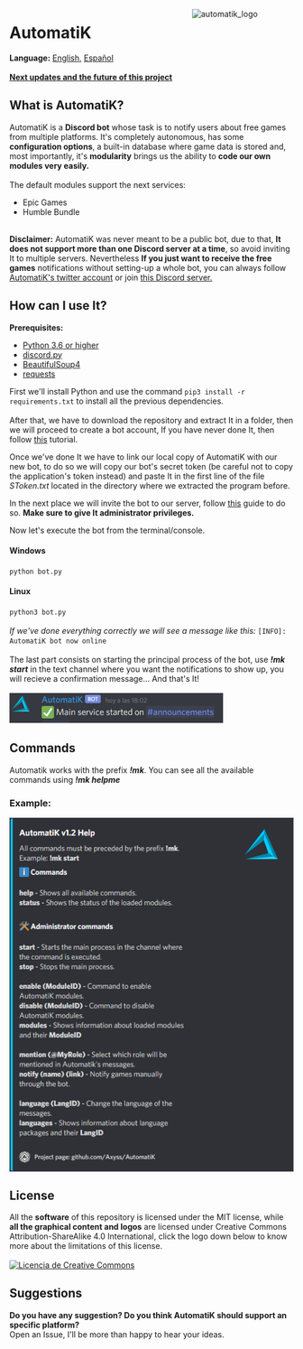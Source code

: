 <img src="http://www.axyss.ovh/automatik/ak_logo.png" alt="automatik_logo" align="right" width="180" height="180"></img>
<h1>AutomatiK</h1>
<b>Language:</b> <a href="README.md#automatik">English</a>, <a href="README_es_ES.md#automatik">Español</a>
<br>
<br>
<b><a href="FUTURE.md">Next updates and the future of this project</a></b>
</br>
<h2>What is AutomatiK?</h2>
AutomatiK is a <b>Discord bot</b> whose task is to notify users about free games from multiple platforms. It's completely autonomous, has some <b>configuration options</b>, a built-in database where game data is stored and, most importantly, it's <b>modularity</b> brings us the ability to <b>code our own modules very easily.</b>
</br>
</br>
The default modules support the next services:

- Epic Games
- Humble Bundle
</br>
<b>Disclaimer:</b> AutomatiK was never meant to be a public bot, due to that, <b>It does not support more than one Discord server at a time</b>, so avoid inviting It to multiple servers. Nevertheless <b>If you just want to receive the free games</b> notifications without setting-up a whole bot, you can always follow <a href="https://twitter.com/AutomatiK_bot">AutomatiK's twitter account</a> or join <a href="https://discord.gg/psDtnwX">this Discord server.</a>

<h2>How can I use It?</h2>

<b>Prerequisites:</b> 
- <a href="https://www.python.org/downloads/">Python 3.6 or higher</a>
- <a href="https://pypi.org/project/discord.py/">discord.py</a>
- <a href="https://pypi.org/project/beautifulsoup4/">BeautifulSoup4<a>
- <a href="https://pypi.org/project/requests/">requests<a></br>
  
First we'll install Python and use the command `pip3 install -r requirements.txt` to install all the previous dependencies.
</br>
</br>
After that, we have to download the repository and extract It in a folder, then we will proceed to create a bot account, If you have never done It, then follow <a href="https://discordpy.readthedocs.io/en/latest/discord.html#creating-a-bot-account">this</a> tutorial. 

Once we've done It we have to link our local copy of AutomatiK with our new bot, to do so we will copy our bot's secret token (be careful not to copy the application's token instead) and paste It in the first line of the file <i>SToken.txt</i> located in the directory where we extracted the program before.

In the next place we will invite the bot to our server, follow <a href="https://discordpy.readthedocs.io/en/latest/discord.html#inviting-your-bot">this</a> guide to do so. <b>Make sure to give It administrator privileges.</b>

Now let's execute the bot from the terminal/console.
<h4>Windows</h4>

`python bot.py`
<h4>Linux</h4>

`python3 bot.py`
</br>
</br>
<i>If we've done everything correctly we will see a message like this:</i> `[INFO]: AutomatiK bot now online`
</br>
</br>
The last part consists on starting the principal process of the bot, use <b><i>!mk start</i></b> in the text channel where you want the notifications to show up, you will recieve a confirmation message... And that's It!
</br>
</br>
<img src="https://raw.githubusercontent.com/Axyss/AutomatiK/master/AutomatiK%20files/assets/command_success.png" align="bottom"></img>
</br>
<h2>Commands</h2>
Automatik works with the prefix <b><i>!mk</i></b>. 
You can see all the available commands using <b><i>!mk helpme</i></b>
<h3>Example:</h3> <img src="https://raw.githubusercontent.com/Axyss/AutomatiK/master/AutomatiK%20files/assets/help.png" alt="helpme_ss" align="center"></img>
<h2>License</h2>
All the <b>software</b> of this repository is licensed under the MIT license, while <b>all the graphical content and logos</b> are licensed under Creative Commons Attribution-ShareAlike 4.0 International, click the logo down below to know more about the limitations of this license.
</br>
</br>
<a rel="license" href="http://creativecommons.org/licenses/by-sa/4.0/"><img alt="Licencia de Creative Commons" src="http://www.axyss.ovh/automatik/cc_license.png" width="120" height="40"></a>
<h2>Suggestions</h2>
<b>Do you have any suggestion? Do you think AutomatiK should support an specific platform?</b>
</br>
Open an Issue, I'll be more than happy to hear your ideas.
